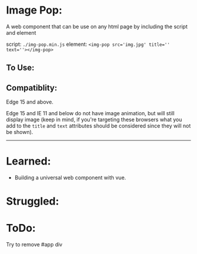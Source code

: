 # Image Pop:

A web component that can be use on any html page by including the script and element

script: `./img-pop.min.js`
element: `<img-pop src='img.jpg' title='' text=''></img-pop>`

## To Use:

## Compatiblity:
Edge 15 and above.

Edge 15 and IE 11 and below do not have image animation, but will still display image (keep in mind, if you're targeting these browsers what you add to the `title` and `text` attributes should be considered since they will not be shown).

---
# Learned:
- Building a universal web component with vue.

# Struggled:

# ToDo:
Try to remove #app div
